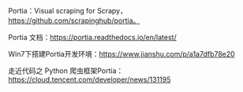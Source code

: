 Portia：Visual scraping for Scrapy，https://github.com/scrapinghub/portia。

Portia 文档：https://portia.readthedocs.io/en/latest/

Win7下搭建Portia开发环境：https://www.jianshu.com/p/a1a7dfb78e20

走近代码之 Python 爬虫框架Portia：https://cloud.tencent.com/developer/news/131195

